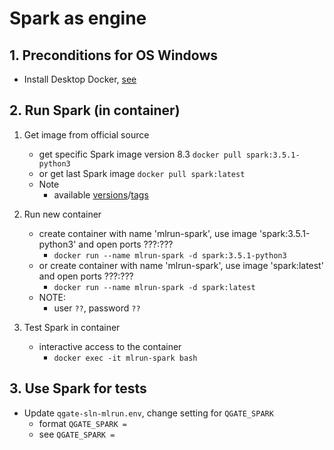 # Spark as engine

## 1. Preconditions for OS Windows

 - Install Desktop Docker, [see](./desktopdocker.md)

## 2. Run Spark (in container)

1. Get image from official source
   - get specific Spark image version 8.3 `docker pull spark:3.5.1-python3`
   - or get last Spark image `docker pull spark:latest`
   - Note
     - available [versions](https://hub.docker.com/_/spark)/[tags](https://hub.docker.com/_/spark/tags)

2. Run new container
   - create container with name 'mlrun-spark', use image 'spark:3.5.1-python3' and open ports ???:???
     - `docker run --name mlrun-spark -d spark:3.5.1-python3`
   - or create container with name 'mlrun-spark', use image 'spark:latest' and open ports ???:???
     - `docker run --name mlrun-spark -d spark:latest`
   - NOTE:
     - user `??`, password `??`

3. Test Spark in container
   - interactive access to the container
     - `docker exec -it mlrun-spark bash`

## 3. Use Spark for tests

 - Update `qgate-sln-mlrun.env`, change setting for `QGATE_SPARK`
   - format `QGATE_SPARK = `
   - see `QGATE_SPARK = `
